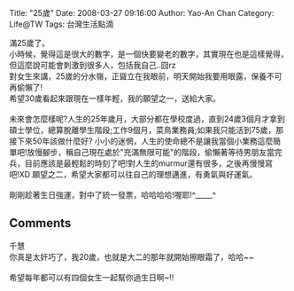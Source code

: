 Title: "25歲"
Date: 2008-03-27 09:16:00
Author: Yao-An Chan
Category: Life@TW
Tags: 台灣生活點滴


<div class='post'>
滿25歲了。<br />小時候，覺得這是很大的數字，是一個快要變老的數字，其實現在也是這樣覺得，但這麼說可能會刺激到很多人，包括我自己..囧rz<br />對女生來講，25歲的分水嶺，正聳立在我眼前，明天開始我要用眼露，保養不可再偷懶了!<br />希望30歲看起來跟現在一樣年輕，我的願望之一，送給大家。<br /><br />未來會怎麼樣呢?人生的25年歲月，大部分都在學校度過，直到24歲3個月才拿到碩士學位，總算脫離學生階段;工作9個月，菜鳥業務員;如果我只能活到75歲，那接下來50年該做什麼好? 小小的迷惘，人生的使命總不是讓我當個小業務這麼簡單吧!放慢腳步，稱自己現在處於"充滿無限可能"的階段，偷懶著等待男朋友當完兵，目前應該是最輕鬆的時刻了吧!對人生的murmur還有很多，之後再慢慢寫吧!XD 願望之二，希望大家都可以往自己的理想邁進，有勇氣與好運氣。<br /><br />剛剛趁著生日強運，對中了統一發票，哈哈哈哈!喔耶!^_____^</div>
<h2>Comments</h2>
<div class='comments'>
<div class='comment'>
<div class='author'>千慧</div>
<div class='content'>
你真是太奸巧了，我20歲，也就是大二的那年就開始擦眼霜了，哈哈~~<BR/><BR/>希望每年都可以有四個女生一起幫你過生日啊~!!</div>
</div>
</div>
